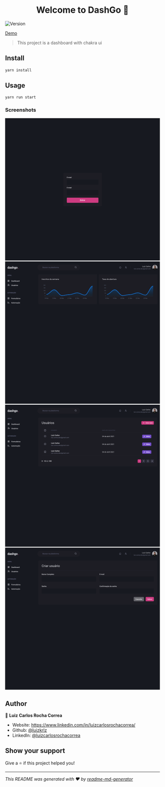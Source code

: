 <h1 align="center">Welcome to DashGo 👋</h1>
<p>
  <img alt="Version" src="https://img.shields.io/badge/version-0.1.0-blue.svg?cacheSeconds=2592000" />
</p>

<a href="https://dashgo-rust-omega.vercel.app" style="margin: 20px 0px">Demo</a>

> This project is a dashboard with chakra ui

## Install

```sh
yarn install
```

## Usage

```sh
yarn run start
```

### Screenshots

![Login](login.png)
![Dashboard](dashboard.png)
![Listagem](listagem.png)
![Formulario](formulario.png)

## Author

👤 **Luiz Carlos Rocha Correa**

* Website: https://www.linkedin.com/in/luizcarlosrochacorrea/
* Github: [@luizkrlz](https://github.com/luizkrlz)
* LinkedIn: [@luizcarlosrochacorrea](https://linkedin.com/in/luizcarlosrochacorrea)

## Show your support

Give a ⭐️ if this project helped you!

***
_This README was generated with ❤️ by [readme-md-generator](https://github.com/kefranabg/readme-md-generator)_
